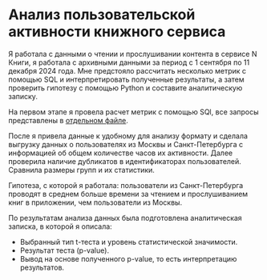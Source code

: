 # Анализ пользовательской активности книжного сервиса

Я работала с данными о чтении и прослушивании контента в сервисе N Книги, я работала с архивными данными за период с 1 сентября по 11 декабря 2024 года. Мне предстояло рассчитать несколько метрик с помощью SQL и интерпретировать полученные результаты, а затем проверить гипотезу с помощью Python и составите аналитическую записку.

На первом этапе я провела расчет метрик с помощью SQl, все запросы представлены в [отдельном файле](https://github.com/Velichko-Anna/analysis_of_book_service_activity/blob/main/metrics_sql.sql).

После я привела данные к удобному для анализу формату и сделала выгрузку данных о пользователях из Москвы и Санкт-Петербурга с информацией об общем количестве часов их активности. Далее проверила наличие дубликатов в идентификаторах пользователей. Сравнила размеры групп и их статистики.

Гипотеза, с которой я работала: пользователи из Санкт-Петербурга проводят в среднем больше времени за чтением и прослушиванием книг в приложении, чем пользователи из Москвы. 

По результатам анализа данных была подготовлена аналитическая записка, в которой я описала:
- Выбранный тип t-теста и уровень статистической значимости.
- Результат теста (p-value).
- Вывод на основе полученного p-value, то есть интерпретацию результатов.








